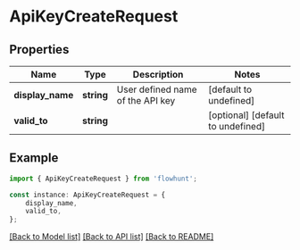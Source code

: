 # ApiKeyCreateRequest


## Properties

Name | Type | Description | Notes
------------ | ------------- | ------------- | -------------
**display_name** | **string** | User defined name of the API key | [default to undefined]
**valid_to** | **string** |  | [optional] [default to undefined]

## Example

```typescript
import { ApiKeyCreateRequest } from 'flowhunt';

const instance: ApiKeyCreateRequest = {
    display_name,
    valid_to,
};
```

[[Back to Model list]](../README.md#documentation-for-models) [[Back to API list]](../README.md#documentation-for-api-endpoints) [[Back to README]](../README.md)
